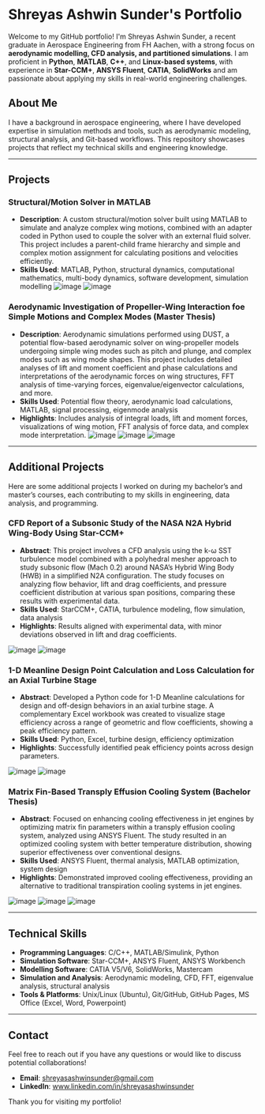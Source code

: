 # Shreyas Ashwin Sunder's Portfolio

Welcome to my GitHub portfolio! I'm Shreyas Ashwin Sunder, a recent graduate in Aerospace Engineering from FH Aachen, with a strong focus on **aerodynamic modelling, CFD analysis, and partitioned simulations**. I am proficient in **Python**, **MATLAB**, **C++**, and **Linux-based systems**, with experience in **Star-CCM+**, **ANSYS Fluent**, **CATIA**, **SolidWorks** and am passionate about applying my skills in real-world engineering challenges.

## About Me
I have a background in aerospace engineering, where I have developed expertise in simulation methods and tools, such as aerodynamic modeling, structural analysis, and Git-based workflows. This repository showcases projects that reflect my technical skills and engineering knowledge.

---

## Projects

### Structural/Motion Solver in MATLAB
- **Description**: A custom structural/motion solver built using MATLAB to simulate and analyze complex wing motions, combined with an adapter coded in Python used to couple the solver with an external fluid solver. This project includes a parent-child frame hierarchy and simple and complex motion assignment for calculating positions and velocities efficiently.
- **Skills Used**: MATLAB, Python, structural dynamics, computational mathematics, multi-body dynamics, software development, simulation modelling
                     ![image](https://github.com/user-attachments/assets/befcfc04-ad23-4300-b0ab-088ba7fea287)
                     ![image](https://github.com/user-attachments/assets/250326a7-66fd-4194-a8bd-c7b47b7a9fa8)

### Aerodynamic Investigation of Propeller-Wing Interaction foe Simple Motions and Complex Modes (Master Thesis)
- **Description**: Aerodynamic simulations performed using DUST, a potential flow-based aerodynamic solver on wing-propeller models undergoing simple wing modes such as pitch and plunge, and complex modes such as wing mode shapes. This project includes detailed analyses of lift and moment coefficient and phase calculations and interpretations of the aerodynamic forces on wing structures, FFT analysis of time-varying forces, eigenvalue/eigenvector calculations, and more.
- **Skills Used**: Potential flow theory, aerodynamic load calculations, MATLAB, signal processing, eigenmode analysis
- **Highlights**: Includes analysis of integral loads, lift and moment forces, visualizations of wing motion, FFT analysis of force data, and complex mode interpretation.
                     ![image](https://github.com/user-attachments/assets/e2186d6c-5843-4981-9ec8-77d449056413)
                     ![image](https://github.com/user-attachments/assets/f98ad684-b1ae-4874-93c0-1d9e2de9bef5)
                     ![image](https://github.com/user-attachments/assets/8706ac68-08e1-4a8f-9486-8a9dd1db333f)

---

## Additional Projects
Here are some additional projects I worked on during my bachelor’s and master’s courses, each contributing to my skills in engineering, data analysis, and programming.

### CFD Report of a Subsonic Study of the NASA N2A Hybrid Wing-Body Using Star-CCM+
- **Abstract**: This project involves a CFD analysis using the k-ω SST turbulence model combined with a polyhedral mesher approach to study subsonic flow (Mach 0.2) around NASA’s Hybrid Wing Body (HWB) in a simplified N2A configuration. The study focuses on analyzing flow behavior, lift and drag coefficients, and pressure coefficient distribution at various span positions, comparing these results with experimental data.
- **Skills Used**: StarCCM+, CATIA, turbulence modeling, flow simulation, data analysis
- **Highlights**: Results aligned with experimental data, with minor deviations observed in lift and drag coefficients.

![image](https://github.com/user-attachments/assets/55248542-6d7f-4044-abac-6df2eb06d85c)
![image](https://github.com/user-attachments/assets/57960224-c412-4e1c-a399-047858505061)

### 1-D Meanline Design Point Calculation and Loss Calculation for an Axial Turbine Stage
- **Abstract**: Developed a Python code for 1-D Meanline calculations for design and off-design behaviors in an axial turbine stage. A complementary Excel workbook was created to visualize stage efficiency across a range of geometric and flow coefficients, showing a peak efficiency pattern.
- **Skills Used**: Python, Excel, turbine design, efficiency optimization
- **Highlights**: Successfully identified peak efficiency points across design parameters.

![image](https://github.com/user-attachments/assets/8f888b61-c3f9-4b10-bb62-dd229dd1c064)
![image](https://github.com/user-attachments/assets/54ae7689-fb55-4e7b-9539-63bee9edbf01)

### Matrix Fin-Based Transply Effusion Cooling System (Bachelor Thesis)
- **Abstract**: Focused on enhancing cooling effectiveness in jet engines by optimizing matrix fin parameters within a transply effusion cooling system, analyzed using ANSYS Fluent. The study resulted in an optimized cooling system with better temperature distribution, showing superior effectiveness over conventional designs.
- **Skills Used**: ANSYS Fluent, thermal analysis, MATLAB optimization, system design
- **Highlights**: Demonstrated improved cooling effectiveness, providing an alternative to traditional transpiration cooling systems in jet engines.

![image](https://github.com/user-attachments/assets/065ffb50-dc98-4c1b-8eda-5e444eb55b56)
![image](https://github.com/user-attachments/assets/9de0a423-d15c-483e-8b0f-ed4e38365af4)
![image](https://github.com/user-attachments/assets/2f5ee5a0-b221-40ab-91c0-b8c109487731)

---

## Technical Skills
- **Programming Languages**: C/C++, MATLAB/Simulink, Python
- **Simulation Software**: Star-CCM+, ANSYS Fluent, ANSYS Workbench
- **Modelling Software**: CATIA V5/V6, SolidWorks, Mastercam
- **Simulation and Analysis**: Aerodynamic modeling, CFD, FFT, eigenvalue analysis, structural analysis
- **Tools & Platforms**: Unix/Linux (Ubuntu), Git/GitHub, GitHub Pages, MS Office (Excel, Word, Powerpoint)

---

## Contact
Feel free to reach out if you have any questions or would like to discuss potential collaborations!
- **Email**: shreyasashwinsunder@gmail.com
- **LinkedIn**: www.linkedin.com/in/shreyasashwinsunder

Thank you for visiting my portfolio!
